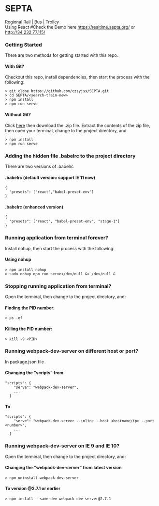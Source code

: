 # SEPTA
Regional Rail | Bus | Trolley <br/>
Using React
#Check the Demo here https://realtime.septa.org/ or http://34.232.77.115/

### Getting Started
There are two methods for getting started with this repo.

#### With Git?
Checkout this repo, install dependencies, then start the process with the following:

```
> git clone https://github.com/czsyjss/SEPTA.git
> cd SEPTA/<search-train-new>
> npm install
> npm run serve
```

#### Without Git?
Click [here](https://github.com/czsyjss/SEPTA) then download the .zip file.  Extract the contents of the zip file, then open your terminal, change to the project directory, and:

```
> npm install
> npm run serve
```

### Adding the hidden file .babelrc to the project directory
There are two versions of .babelrc

#### .babelrc (default version: support IE 11 now)

```
{
  "presets": ["react","babel-preset-env"]
}
```

#### .babelrc (enhanced version)

```
{
  "presets": ["react", "babel-preset-env", "stage-1"]
}
```

### Running application from terminal forever?
Install nohup, then start the process with the following:

#### Using nohup
```
> npm install nohup
> sudo nohup npm run serve</dev/null &> /dev/null &
```

### Stopping running application from terminal?
Open the terminal, then change to the project directory, and:

#### Finding the PID number:
```
> ps -ef
```

#### Killing the PID number:
```
> kill -9 <PID>
```

### Running webpack-dev-server on different host or port?

In package.json file

#### Changing the "scripts" from 
```
"scripts": {
    "serve": "webpack-dev-server",
    ...
  }
```

#### To
```
"scripts": {
    "serve": "webpack-dev-server --inline --host <hostname/ip> --port <number>",
    ...
  }
```

### Running webpack-dev-server on IE 9 and IE 10?

Open the terminal, then change to the project directory, and:

#### Changing the "webpack-dev-server" from latest version
```
> npm uninstall webpack-dev-server
```

#### To version @2.7.1 or earlier
```
> npm install --save-dev webpack-dev-server@2.7.1 
```


